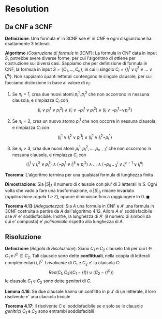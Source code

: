 # Resolution

## Da CNF a 3CNF

**Definizione**: Una formula e' in 3CNF sse e' in CNF e ogni disgiunzione ha
esattamente 3 letterali.

**Algoritmo** (*Costruzione di formule in 3CNF*): La formula in CNF data in
input $S$, potrebbe avere diverse forme, per cui l'algoritmo di ottiene per
costruzione sui diversi casi. Sappiamo che per definizione di formula in CNF, la
formula in input $S = \{C_1, \dots, C_n\}$, in cui il singolo $C_i = \{ l_i^1
\lor l_i^2 \lor \dots \lor l_i^{n_i} \}$. Non sappiamo quanti letterali
contengono le singole clausole, per cui facciamo distinzione in base al valore
di $n_i$:

1. Se $n_i = 1$, crea due nuovi atomi $p_i^1, p_i^2$ che non occorrono in
   nessuna clausola, e rimpiazza $C_i$ con
   $$
   (l_i \lor p_i^1 \lor p_i^2) \land
   (l_i \lor \neg p_i^1 \lor p_i^2) \land
   (l_i \lor \neg p_i^1 \neg \lor p_i^2)
   $$

2. Se $n_i = 2$, crea un nuovo atomo $p_i^1$ che non occorre in nessuna
   clausola, e rimpiazza $C_i$ con
   $$
   (l_i^1 \lor l_i^2 \lor p_i^1) \land
   (l_i^1 \lor l_i^2 \neg p_i^1)
   $$

3. Se $n_i > 3$, crea due nuovi atomi $p_i^1, p_i^2, \dots, p^i_{n-3}$ che non
   occorrono in nessuna clausola, e rimpiazza $C_i$ con
   $$
   (l_i^1 \lor l_i^2 \lor p_i^1) \land
   (\neg p_i^1 \lor l_i^3 \lor p_i^2) \land \dots \land
   (\neg p_{n-3}^i \lor l_i^{n-1} \lor l_i^n)
   $$

**Teorema**: L'algoritmo termina per una qualsiasi formula di lunghezza finita

**Dimostrazione**: Sia $|S|_3$ il numero di clausole con piu' di 3 letterali
in $S$. Ogni volta che vado a fare una trasformazione, o $|S|_3$ rimane
invariato (*applicazione regola 1 e 2*), oppure diminuisce fino a raggiungere lo
$0$. $\blacksquare$

**Teorema 4.13** (*Adeguatezza*): Sia $A$ una formula in CNF e $A'$ una formula
in 3CNF costruita a partire da $A$ dall'algoritmo 4.12. Allora $A$ e'
soddisfacibile sse $A'$ e' soddisfacibile. Inoltre, la lunghezza di $A'$ (il
numero di simboli da cui e' composta) e' *polinomiale* rispetto alla lunghezza
di $A$. 

## Risoluzione

**Definizione** (*Regola di Risoluzione*): Siano $C_1$ e $C_2$ clauselo tali per
cui $l \in C_1$ e $l^C \in C_2$. Tali clausole sono dette **conflittuali**,
nella coppia di letterali complementari $l, l^C$. I *risolvente* di $C_1$ e
$C_2$ e' la clausola $C$:
$$
Res(C_1, C_2) (C_1 - \{l\}) \cup (C_2 - \{l^C\})  
$$
le clausole $C_1$ e $C_2$ sono dette *genitori* di $C$.

**Lemma 4.16**: Se due clausole hanno un conflitto in piu' di un letterale, il
loro risolvente e' una clausola triviale

**Teorema 4.17**: Il risolvente $C$ e' soddisfacibile se e solo se le clausole
*genitrici* $C_1$ e $C_2$ sono entrambi soddisfacibili


